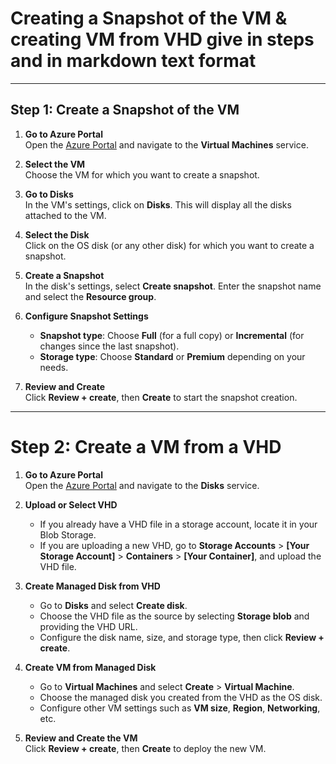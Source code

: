 # Creating a Snapshot of the VM & creating VM from VHD give in steps and in markdown text format

----
## Step 1: Create a Snapshot of the VM

1. **Go to Azure Portal**  
   Open the [Azure Portal](https://portal.azure.com) and navigate to the **Virtual Machines** service.

2. **Select the VM**  
   Choose the VM for which you want to create a snapshot.

3. **Go to Disks**  
   In the VM's settings, click on **Disks**. This will display all the disks attached to the VM.

4. **Select the Disk**  
   Click on the OS disk (or any other disk) for which you want to create a snapshot.

5. **Create a Snapshot**  
   In the disk's settings, select **Create snapshot**. Enter the snapshot name and select the **Resource group**.

6. **Configure Snapshot Settings**  
   - **Snapshot type**: Choose **Full** (for a full copy) or **Incremental** (for changes since the last snapshot).
   - **Storage type**: Choose **Standard** or **Premium** depending on your needs.

7. **Review and Create**  
   Click **Review + create**, then **Create** to start the snapshot creation.

---

# Step 2: Create a VM from a VHD

1. **Go to Azure Portal**  
   Open the [Azure Portal](https://portal.azure.com) and navigate to the **Disks** service.

2. **Upload or Select VHD**  
   - If you already have a VHD file in a storage account, locate it in your Blob Storage.
   - If you are uploading a new VHD, go to **Storage Accounts** > **[Your Storage Account]** > **Containers** > **[Your Container]**, and upload the VHD file.

3. **Create Managed Disk from VHD**  
   - Go to **Disks** and select **Create disk**.
   - Choose the VHD file as the source by selecting **Storage blob** and providing the VHD URL.
   - Configure the disk name, size, and storage type, then click **Review + create**.

4. **Create VM from Managed Disk**  
   - Go to **Virtual Machines** and select **Create** > **Virtual Machine**.
   - Choose the managed disk you created from the VHD as the OS disk.
   - Configure other VM settings such as **VM size**, **Region**, **Networking**, etc.

5. **Review and Create the VM**  
   Click **Review + create**, then **Create** to deploy the new VM.
